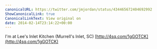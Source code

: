 ```yaml
---
canonicalURL: https://twitter.com/jmjordan/status/434465672404692992
ShowCanonicalLink: true
CanonicalLinkText: View original on
date: 2014-02-14T23:14:22+00:00
---
```

I'm at Lee's Inlet Kitchen (Murrell's Inlet, SC) [http://4sq.com/1gGOTCK](http://4sq.com/1gGOTCK)